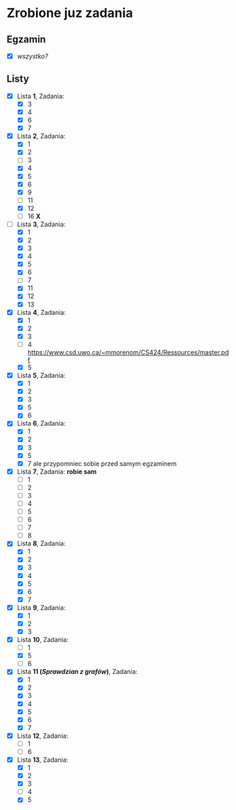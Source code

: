 # Zrobione juz zadania

## Egzamin

- [x] *wszystko?*

## Listy

- [x] Lista **1**, Zadania:
  - [x] 3
  - [x] 4
  - [x] 6
  - [x] 7
- [x] Lista **2**, Zadania:
  - [x] 1
  - [x] 2
  - [ ] 3
  - [x] 4
  - [x] 5
  - [x] 6
  - [x] 9
  - [ ] 11
  - [x] 12
  - [ ] 16 **X**
- [ ] Lista **3**, Zadania:
  - [X] 1
  - [x] 2
  - [x] 3
  - [x] 4
  - [x] 5
  - [x] 6
  - [ ] 7
  - [x] 11
  - [x] 12
  - [x] 13
- [x] Lista **4**, Zadania:
  - [x] 1
  - [x] 2
  - [x] 3
  - [ ] 4 https://www.csd.uwo.ca/~mmorenom/CS424/Ressources/master.pdf
  - [x] 5
- [x] Lista **5**, Zadania:
  - [x] 1
  - [x] 2
  - [x] 3
  - [x] 5
  - [x] 6
- [x] Lista **6**, Zadania:
  - [x] 1
  - [x] 2
  - [x] 3
  - [x] 5
  - [x] 7 ale przypomniec sobie przed samym egzaminem
- [x] Lista **7**, Zadania: **robie sam**
  - [ ] 1
  - [ ] 2
  - [ ] 3
  - [ ] 4
  - [ ] 5
  - [ ] 6
  - [ ] 7
  - [ ] 8
- [x] Lista **8**, Zadania:
  - [x] 1
  - [x] 2
  - [x] 3
  - [x] 4
  - [x] 5
  - [x] 6
  - [x] 7
- [x] Lista **9**, Zadania:
  - [x] 1
  - [x] 2
  - [x] 3
- [x] Lista **10**, Zadania:
  - [ ] 1
  - [x] 5
  - [ ] 6
- [x] Lista **11 (*Sprawdzian z grafów*)**, Zadania:
  - [x] 1
  - [x] 2
  - [x] 3
  - [x] 4
  - [x] 5
  - [x] 6
  - [x] 7
- [x] Lista **12**, Zadania:
  - [ ] 1
  - [ ] 6
- [x] Lista **13**, Zadania:
  - [x] 1
  - [x] 2
  - [x] 3
  - [ ] 4
  - [x] 5
